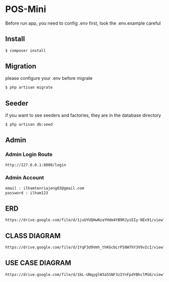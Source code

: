 # POS-Mini

Before run app, you need to config .env first, look the .env.example careful

## Install

```sh
$ composer install
```

## Migration

please configure your .env before migrate

```sh
$ php artisan migrate
```

## Seeder

if you want to see seeders and factories, they are in the database directory

```sh
$ php artisan db:seed
```

## Admin

### Admin Login Route

```sh
http://127.0.0.1:8000/login
```

### Admin Account

```sh
email : ilhamtenriajeng03@gmail.com
password : ilham123
```

## ERD

```sh
https://drive.google.com/file/d/1juUYUQHwNzaYHdm4YB9RJyiEIy-NEx91/view?usp=sharing
```

## CLASS DIAGRAM

```sh
https://drive.google.com/file/d/1YqF3d9Vmh_thKGcbLrP58W7hY3V9vIcI/view?usp=sharing
```


## USE CASE DIAGRAM

```sh
https://drive.google.com/file/d/1bL-UNqyglW3a5SNF3zIYnFpdYBhclMS6/view?usp=sharing
```


